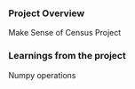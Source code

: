 ### Project Overview

 Make Sense of Census Project


### Learnings from the project

 Numpy operations 


